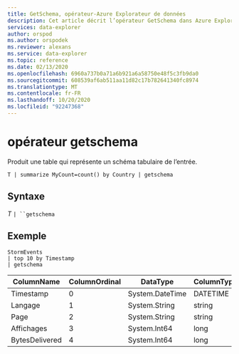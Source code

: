 ```yaml
---
title: GetSchema, opérateur-Azure Explorateur de données
description: Cet article décrit l’opérateur GetSchema dans Azure Explorateur de données.
services: data-explorer
author: orspod
ms.author: orspodek
ms.reviewer: alexans
ms.service: data-explorer
ms.topic: reference
ms.date: 02/13/2020
ms.openlocfilehash: 6960a737b0a71a6b921a6a58750e48f5c3fb9da0
ms.sourcegitcommit: 608539af6ab511aa11d82c17b782641340fc8974
ms.translationtype: MT
ms.contentlocale: fr-FR
ms.lasthandoff: 10/20/2020
ms.locfileid: "92247368"
---
```

# <a name="getschema-operator"></a>opérateur getschema 

Produit une table qui représente un schéma tabulaire de l’entrée.

```kusto
T | summarize MyCount=count() by Country | getschema 
```

## <a name="syntax"></a>Syntaxe

*T* `| ``getschema`

## <a name="example"></a>Exemple

<!-- csl: https://help.kusto.windows.net:443/Samples -->
```kusto
StormEvents
| top 10 by Timestamp
| getschema
```

|ColumnName|ColumnOrdinal|DataType|ColumnType|
|---|---|---|---|
|Timestamp|0|System.DateTime|DATETIME|
|Langage|1|System.String|string|
|Page|2|System.String|string|
|Affichages|3|System.Int64|long
|BytesDelivered|4|System.Int64|long
